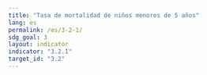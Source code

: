 ```yaml
---
title: "Tasa de mortalidad de niños menores de 5 años"
lang: es
permalink: /es/3-2-1/
sdg_goal: 3
layout: indicator
indicator: "3.2.1"
target_id: "3.2"
---
```


